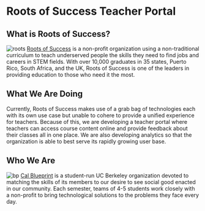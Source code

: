 Roots of Success Teacher Portal
====

What is Roots of Success?
----
![roots](http://d3ocz68jldv92l.cloudfront.net/content/77/67/00/00/00005b58.jpg "Roots Banner")
[Roots of Success](rootsofsuccess.org) is a non-profit organization using a non-traditional curriculum to teach underserved people the skills they need to find jobs and careers in STEM fields. With over 10,000 graduates in 35 states, Puerto Rico, South Africa, and the UK, Roots of Success is one of the leaders in providing education to those who need it the most.

What We Are Doing
----
Currently, Roots of Success makes use of a grab bag of technologies each with its own use case but unable to cohere to provide a unified experience for teachers. Because of this, we are developing a teacher portal where teachers can access course content online and provide feedback about their classes all in one place. We are also developing analytics so that the organization is able to best serve its rapidly growing user base.

Who We Are
----
![bp](http://bptech.berkeley.edu/assets/logo-full-large-d6419503b443e360bc6c404a16417583.png "BP Banner")
[Cal Blueprint](http://www.calblueprint.org/) is a student-run UC Berkeley organization devoted to matching the skills of its members to our desire to see social good enacted in our community. Each semester, teams of 4-5 students work closely with a non-profit to bring technological solutions to the problems they face every day.
